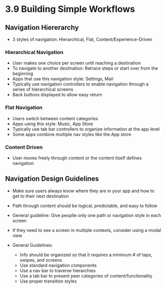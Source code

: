 # 3.9 Building Simple Workflows

## Navigation Hiererarchy

- 3 styles of navigation: Hierarchical, Flat, Content/Experience-Driven

### Hierarchical Navigation

- User makes one choice per screen until reaching a destination
- To navigate to another desitnation: Retrace steps or start over from the beginning
- Apps that use this navigation style: Settings, Mail
- Typically use navigation controllers to enable navigation through a series of hierarchical screens
- Back buttons displayed to allow easy return

### Flat Navigation

- Users switch between content categories
- Apps using this style: Music, App Store
- Typically use tab bar controllers to organize information at the app level
- Some apps combine multiple nav styles like the App store

### Content Driven

- User moves freely through content or the content itself defines navigation

## Navigation Design Guidelines

- Make sure users always know where they are in your app and how to get to their next destination
- Path through content should be logical, predictable, and easy to follow
- General guideline: Give peoplle only one path or navigation style in each screen
- If they need to see a screen in multiple contexts, consider using a modal view

- General Guidelines:
  - Info should be organized so that it requires a minimum # of taps, swipes, and screens
  - Use standard navigation components
  - Use a nav bar to traverse hierarchies
  - Use a tab bar to present peer categories of content/functionality
  - Use proper transition styles
